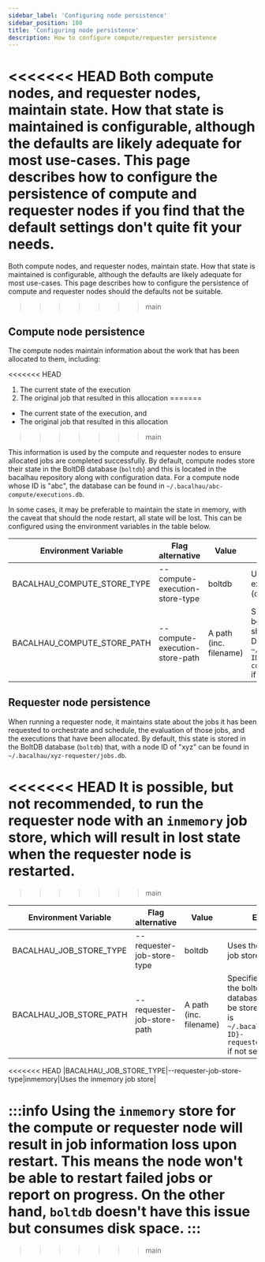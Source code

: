 ```yaml
---
sidebar_label: 'Configuring node persistence'
sidebar_position: 180
title: 'Configuring node persistence'
description: How to configure compute/requester persistence
---
```


<<<<<<< HEAD
Both compute nodes, and requester nodes, maintain state. How that state is maintained is configurable, although the defaults are likely adequate for most use-cases. This page describes how to configure the persistence of compute and requester nodes if you find that the default settings don't quite fit your needs.  
=======
Both compute nodes, and requester nodes, maintain state. How that state is maintained is configurable, although the defaults are likely adequate for most use-cases.  This page describes how to configure the persistence of compute and requester nodes should the defaults not be suitable.
>>>>>>> main

## Compute node persistence

The compute nodes maintain information about the work that has been allocated to them, including:

<<<<<<< HEAD
1. The current state of the execution
2. The original job that resulted in this allocation 
=======
* The current state of the execution, and
* The original job that resulted in this allocation
>>>>>>> main

This information is used by the compute and requester nodes to ensure allocated jobs are completed successfully.  By default, compute nodes store their state in the BoltDB database (`boltdb`) and this is located in the bacalhau repository along with configuration data.  For a compute node whose ID is "abc", the database can be found in `~/.bacalhau/abc-compute/executions.db`.

In some cases, it may be preferable to maintain the state in memory, with the caveat that should the node restart, all state will be lost.  This can be configured using the environment variables in the table below.

|Environment Variable|Flag alternative|Value|Effect|
|--|--|--|--|
|BACALHAU_COMPUTE_STORE_TYPE|--compute-execution-store-type|boltdb|Uses the bolt db execution store (default)|
|BACALHAU_COMPUTE_STORE_PATH|--compute-execution-store-path|A path (inc. filename)|Specifies where the boltdb database should be stored. Default is `~/.bacalhau/{NODE-ID}-compute/executions.db` if not set|

## Requester node persistence

When running a requester node, it maintains state about the jobs it has been requested to orchestrate and schedule, the evaluation of those jobs, and the executions that have been allocated.  By default, this state is stored in the BoltDB database (`boltdb`) that, with a node ID of "xyz" can be found in  `~/.bacalhau/xyz-requester/jobs.db`.

<<<<<<< HEAD
It is possible, but not recommended, to run the requester node with an `inmemory` job store, which will result in lost state when the requester node is restarted.  
=======
>>>>>>> main

|Environment Variable|Flag alternative|Value|Effect|
|--|--|--|--|
|BACALHAU_JOB_STORE_TYPE|--requester-job-store-type|boltdb|Uses the bolt db job store (default)|
|BACALHAU_JOB_STORE_PATH|--requester-job-store-path|A path (inc. filename)|Specifies where the boltdb database should be stored. Default is `~/.bacalhau/{NODE-ID}-requester/jobs.db` if not set|
<<<<<<< HEAD
|BACALHAU_JOB_STORE_TYPE|--requester-job-store-type|inmemory|Uses the inmemory job store|

:::info
Using the `inmemory` store for the compute or requester node will result in job information loss upon restart. This means the node won't be able to restart failed jobs or report on progress. On the other hand, `boltdb` doesn't have this issue but consumes disk space.
:::
=======
>>>>>>> main
